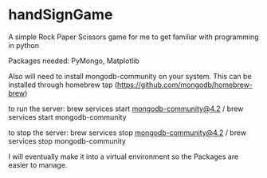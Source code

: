 # handSignGame
A simple Rock Paper Scissors game for me to get familiar with programming in python

Packages needed:
PyMongo,
Matplotlib

Also will need to install mongodb-community on your system.
This can be installed through homebrew tap (https://github.com/mongodb/homebrew-brew)

to run the server:
brew services start mongodb-community@4.2 / brew services start mongodb-community

to stop the server:
brew services stop mongodb-community@4.2 / brew services stop mongodb-community

I will eventually make it into a virtual environment so the Packages are easier to manage.
